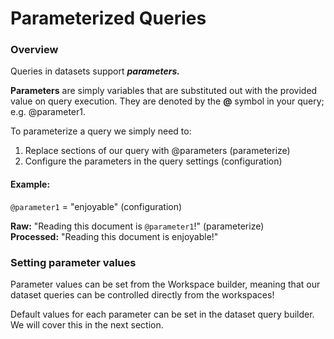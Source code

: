 # Parameterized Queries

### Overview

Queries in datasets support _**parameters.**_&#x20;

**Parameters** are simply variables that are substituted out with the provided value on query execution. They are denoted by the **@** symbol in your query; e.g. @parameter1.

To parameterize a query we simply need to:

1. Replace sections of our query with @parameters          (parameterize)
2. Configure the parameters in the query settings              (configuration)

#### Example:

`@parameter1` = "enjoyable"                                                       (configuration)

**Raw:**               "Reading this document is `@parameter1`!"     (parameterize)\
**Processed:**    "Reading this document is enjoyable!"

### Setting parameter values

Parameter values can be set from the Workspace builder, meaning that our dataset queries can be controlled directly from the workspaces!

Default values for each parameter can be set in the dataset query builder. We will cover this in the next section.
